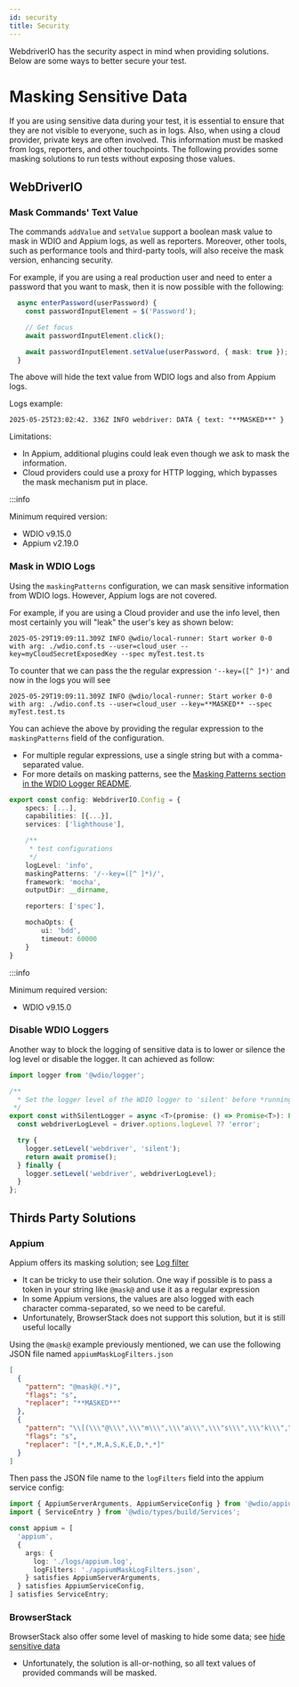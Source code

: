 ```yaml
---
id: security
title: Security
---
```


WebdriverIO has the security aspect in mind when providing solutions. Below are some ways to better secure your test.

# Masking Sensitive Data

If you are using sensitive data during your test, it is essential to ensure that they are not visible to everyone, such as in logs. Also, when using a cloud provider, private keys are often involved. This information must be masked from logs, reporters, and other touchpoints. The following provides some masking solutions to run tests without exposing those values.

## WebDriverIO

### Mask Commands' Text Value

The commands `addValue` and `setValue` support a boolean mask value to mask in WDIO and Appium logs, as well as reporters. Moreover, other tools, such as performance tools and third-party tools, will also receive the mask version, enhancing security.

For example, if you are using a real production user and need to enter a password that you want to mask, then it is now possible with the following:

```ts
  async enterPassword(userPassword) {
    const passwordInputElement = $('Password');

    // Get focus
    await passwordInputElement.click();

    await passwordInputElement.setValue(userPassword, { mask: true });
  }
```

The above will hide the text value from WDIO logs and also from Appium logs. 

Logs example:
```text
2025-05-25T23:02:42. 336Z INFO webdriver: DATA { text: "**MASKED**" }
```

Limitations:
  - In Appium, additional plugins could leak even though we ask to mask the information.
  - Cloud providers could use a proxy for HTTP logging, which bypasses the mask mechanism put in place.

:::info

Minimum required version:
 - WDIO v9.15.0
 - Appium v2.19.0

### Mask in WDIO Logs

Using the `maskingPatterns` configuration, we can mask sensitive information from WDIO logs. However, Appium logs are not covered.

For example, if you are using a Cloud provider and use the info level, then most certainly you will "leak" the user's key as shown below:

```text
2025-05-29T19:09:11.309Z INFO @wdio/local-runner: Start worker 0-0 with arg: ./wdio.conf.ts --user=cloud_user --key=myCloudSecretExposedKey --spec myTest.test.ts
```

To counter that we can pass the the regular expression `'--key=([^ ]*)'` and now in the logs you will see 

```text
2025-05-29T19:09:11.309Z INFO @wdio/local-runner: Start worker 0-0 with arg: ./wdio.conf.ts --user=cloud_user --key=**MASKED** --spec myTest.test.ts
```

You can achieve the above by providing the regular expression to the `maskingPatterns` field of the configuration.
  - For multiple regular expressions, use a single string but with a comma-separated value.
  - For more details on masking patterns, see the [Masking Patterns section in the WDIO Logger README](https://github.com/webdriverio/webdriverio/blob/main/packages/wdio-logger/README.md#masking-patterns).

```ts
export const config: WebdriverIO.Config = {
    specs: [...],
    capabilities: [{...}],
    services: ['lighthouse'],

    /**
     * test configurations
     */
    logLevel: 'info',
    maskingPatterns: '/--key=([^ ]*)/',
    framework: 'mocha',
    outputDir: __dirname,

    reporters: ['spec'],

    mochaOpts: {
        ui: 'bdd',
        timeout: 60000
    }
}
```

:::info

Minimum required version:
 - WDIO v9.15.0

### Disable WDIO Loggers

Another way to block the logging of sensitive data is to lower or silence the log level or disable the logger.
It can achieved as follow:

```ts
import logger from '@wdio/logger';

/**
  * Set the logger level of the WDIO logger to 'silent' before *running a promise, which helps hide sensitive information in the logs.
 */
export const withSilentLogger = async <T>(promise: () => Promise<T>): Promise<T> => {
  const webdriverLogLevel = driver.options.logLevel ?? 'error';

  try {
    logger.setLevel('webdriver', 'silent');
    return await promise();
  } finally {
    logger.setLevel('webdriver', webdriverLogLevel);
  }
};
```

## Thirds Party Solutions

### Appium
Appium offers its masking solution; see [Log filter](https://appium.io/docs/en/latest/guides/log-filters/)
 - It can be tricky to use their solution. One way if possible is to pass a token in your string like `@mask@` and use it as a regular expression
 - In some Appium versions, the values are also logged with each character comma-separated, so we need to be careful.
 - Unfortunately, BrowserStack does not support this solution, but it is still useful locally
 
Using the `@mask@` example previously mentioned, we can use the following JSON file named `appiumMaskLogFilters.json`
```json
[
  {
    "pattern": "@mask@(.*)",
    "flags": "s",
    "replacer": "**MASKED**"
  },
  {
    "pattern": "\\[(\\\"@\\\",\\\"m\\\",\\\"a\\\",\\\"s\\\",\\\"k\\\",\\\"@\\\",\\S+)\\]",
    "flags": "s",
    "replacer": "[*,*,M,A,S,K,E,D,*,*]"
  }
]
```

Then pass the JSON file name to the `logFilters` field into the appium service config:
```ts
import { AppiumServerArguments, AppiumServiceConfig } from '@wdio/appium-service';
import { ServiceEntry } from '@wdio/types/build/Services';

const appium = [
  'appium',
  {
    args: {
      log: './logs/appium.log',
      logFilters: './appiumMaskLogFilters.json',
    } satisfies AppiumServerArguments,
  } satisfies AppiumServiceConfig,
] satisfies ServiceEntry;
```

### BrowserStack

BrowserStack also offer some level of masking to hide some data; see [hide sensitive data](https://www.browserstack.com/docs/automate/selenium/hide-sensitive-data)
 - Unfortunately, the solution is all-or-nothing, so all text values of provided commands will be masked.
